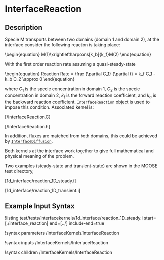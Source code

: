 # InterfaceReaction

## Description

Specie M transports between two domains (domain 1 and domain 2), at the interface consider the following reaction is taking place:

\begin{equation}
M(1)\xrightleftharpoons[k_b]{k_f}M(2)
\end{equation}

With the first order reaction rate assuming a quasi-steady-state

\begin{equation}
Reaction Rate = \frac {\partial C_1} {\partial t} = k_f C_1 - k_b C_2 \approx 0
\end{equation}

where $C_1$ is the specie concentration in domain 1, $C_2$ is the specie concentration in domain 2, $k_f$ is the forward reaction coefficient, and $k_b$ is the backward reaction coefficient. `InterfaceReaction` object is used to impose this condition. Associated kernel is:

[/InterfaceReaction.C]

[/InterfaceReaction.h]

In addition, fluxes are matched from both domains, this could be achieved by  [`InterfaceDiffusion`](/InterfaceKernels/index.md). 

Both kernels at the interface work together to give full mathematical and physical meaning of the problem.

Two examples (steady-state and transient-state) are shown in the MOOSE test directory, 

[1d_interface/reaction_1D_steady.i]

[1d_interface/reaction_1D_transient.i]


## Example Input Syntax

!listing test/tests/interfacekernels/1d_interface/reaction_1D_steady.i start=[./interface_reaction] end=[../] include-end=true

!syntax parameters /InterfaceKernels/InterfaceReaction

!syntax inputs /InterfaceKernels/InterfaceReaction

!syntax children /InterfaceKernels/InterfaceReaction

